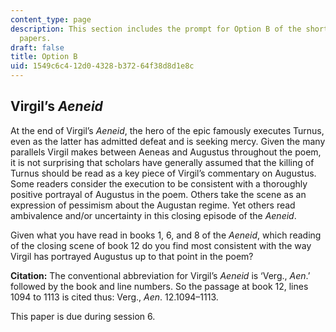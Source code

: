 ```yaml
---
content_type: page
description: This section includes the prompt for Option B of the short analytic response
  papers.
draft: false
title: Option B
uid: 1549c6c4-12d0-4328-b372-64f38d8d1e8c
---
```

## Virgil’s *Aeneid*

At the end of Virgil’s *Aeneid*, the hero of the epic famously executes Turnus, even as the latter has admitted defeat and is seeking mercy. Given the many parallels Virgil makes between Aeneas and Augustus throughout the poem, it is not surprising that scholars have generally assumed that the killing of Turnus should be read as a key piece of Virgil’s commentary on Augustus. Some readers consider the execution to be consistent with a thoroughly positive portrayal of Augustus in the poem. Others take the scene as an expression of pessimism about the Augustan regime. Yet others read ambivalence and/or uncertainty in this closing episode of the *Aeneid*.

Given what you have read in books 1, 6, and 8 of the *Aeneid*, which reading of the closing scene of book 12 do you find most consistent with the way Virgil has portrayed Augustus up to that point in the poem?

**Citation:** The conventional abbreviation for Virgil’s *Aeneid* is ‘Verg., *Aen*.’ followed by the book and line numbers. So the passage at book 12, lines 1094 to 1113 is cited thus: Verg., *Aen*. 12.1094–1113.

This paper is due during session 6.